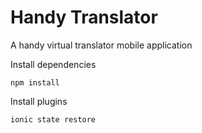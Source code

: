 # Handy Translator
A handy virtual translator mobile application


Install dependencies
```
npm install
```

Install plugins
```
ionic state restore
```
